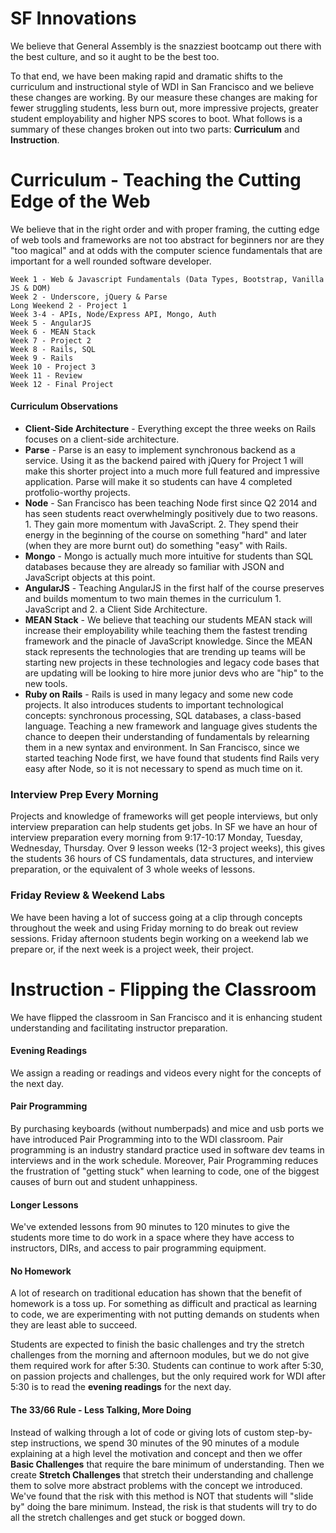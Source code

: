 # SF Innovations

We believe that General Assembly is the snazziest bootcamp out there with the best culture, and so it aught to be the best too.

To that end, we have been making rapid and dramatic shifts to the curriculum and instructional style of WDI in San Francisco and we believe these changes are working. By our measure these changes are making for fewer struggling students, less burn out, more impressive projects, greater student employability and higher NPS scores to boot. What follows is a summary of these changes broken out into two parts: **Curriculum** and **Instruction**.

# Curriculum - Teaching the Cutting Edge of the Web

We believe that in the right order and with proper framing, the cutting edge of web tools and frameworks are not too abstract for beginners nor are they "too magical" and at odds with the computer science fundamentals that are important for a well rounded software developer.

    Week 1 - Web & Javascript Fundamentals (Data Types, Bootstrap, Vanilla JS & DOM)
    Week 2 - Underscore, jQuery & Parse
    Long Weekend 2 - Project 1
    Week 3-4 - APIs, Node/Express API, Mongo, Auth
    Week 5 - AngularJS
    Week 6 - MEAN Stack
    Week 7 - Project 2
    Week 8 - Rails, SQL
    Week 9 - Rails
    Week 10 - Project 3
    Week 11 - Review
    Week 12 - Final Project

#### Curriculum Observations

* **Client-Side Architecture** - Everything except the three weeks on Rails focuses on a client-side architecture.
* **Parse** - Parse is an easy to implement synchronous backend as a service. Using it as the backend paired with jQuery for Project 1 will make this shorter project into a much more full featured and impressive application. Parse will make it so students can have 4 completed protfolio-worthy projects.
* **Node** - San Francisco has been teaching Node first since Q2 2014 and has seen students react overwhelmingly positively due to two reasons. 1. They gain more momentum with JavaScript. 2. They spend their energy in the beginning of the course on something "hard" and later (when they are more burnt out) do something "easy" with Rails.
* **Mongo** - Mongo is actually much more intuitive for students than SQL databases because they are already so familiar with JSON and JavaScript objects at this point.
* **AngularJS** - Teaching AngularJS in the first half of the course preserves and builds momentum to two main themes in the curriculum 1. JavaScript and 2. a Client Side Architecture.
* **MEAN Stack** - We believe that teaching our students MEAN stack will increase their employability while teaching them the fastest trending framework and the pinacle of JavaScript knowledge. Since the MEAN stack represents the technologies that are trending up teams will be starting new projects in these technologies and legacy code bases that are updating will be looking to hire more junior devs who are "hip" to the new tools.
* **Ruby on Rails** - Rails is used in many legacy and some new code projects. It also introduces students to important technological concepts: synchronous processing, SQL databases, a class-based language. Teaching a new framework and language gives students the chance to deepen their understanding of fundamentals by relearning them in a new syntax and environment. In San Francisco, since we started teaching Node first, we have found that students find Rails very easy after Node, so it is not necessary to spend as much time on it.

### Interview Prep Every Morning

Projects and knowledge of frameworks will get people interviews, but only interview preparation can help students get jobs. In SF we have an hour of interview preparation every morning from 9:17-10:17 Monday, Tuesday, Wednesday, Thursday. Over 9 lesson weeks (12-3 project weeks), this gives the students 36 hours of CS fundamentals, data structures, and interview preparation, or the equivalent of 3 whole weeks of lessons.

### Friday Review & Weekend Labs

We have been having a lot of success going at a clip through concepts throughout the week and using Friday morning to do break out review sessions. Friday afternoon students begin working on a weekend lab we prepare or, if the next week is a project week, their project.

# Instruction - Flipping the Classroom

We have flipped the classroom in San Francisco and it is enhancing student understanding and facilitating instructor preparation.

#### Evening Readings

We assign a reading or readings and videos every night for the concepts of the next day.

#### Pair Programming

By purchasing keyboards (without numberpads) and mice and usb ports we have introduced Pair Programming into to the WDI classroom. Pair programming is an industry standard practice used in software dev teams in interviews and in the work schedule. Moreover, Pair Programming reduces the frustration of "getting stuck" when learning to code, one of the biggest causes of burn out and student unhappiness.

#### Longer Lessons

We've extended lessons from 90 minutes to 120 minutes to give the students more time to do work in a space where they have access to instructors, DIRs, and access to pair programming equipment.

#### No Homework

A lot of research on traditional education has shown that the benefit of homework is a toss up. For something as difficult and practical as learning to code, we are experimenting with not putting demands on students when they are least able to succeed.

Students are expected to finish the basic challenges and try the stretch challenges from the morning and afternoon modules, but we do not give them required work for after 5:30. Students can continue to work after 5:30, on passion projects and challenges, but the only required work for WDI after 5:30 is to read the **evening readings** for the next day.

#### The 33/66 Rule - Less Talking, More Doing

Instead of walking through a lot of code or giving lots of custom step-by-step instructions, we spend 30 minutes of the 90 minutes of a module explaining at a high level the motivation and concept and then we offer **Basic Challenges** that require the bare minimum of understanding. Then we create **Stretch Challenges** that stretch their understanding and challenge them to solve more abstract problems with the concept we introduced. We've found that the risk with this method is NOT that students will "slide by" doing the bare minimum. Instead, the risk is that students will try to do all the stretch challenges and get stuck or bogged down.
